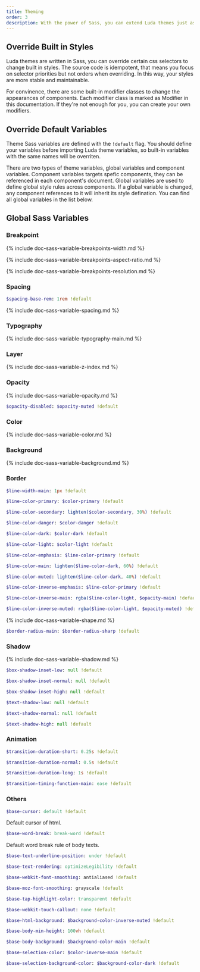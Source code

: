 ```yaml
---
title: Theming
order: 3
description: With the power of Sass, you can extend Luda themes just as you wish.
---
```


## Override Built in Styles

Luda themes are written in Sass,
you can override certain css selectors to change built in styles.
The source code is idempotent, that means you focus on selector priorities
but not orders when overriding.
In this way, your styles are more stable and maintainable.

For convinence, there are some built-in modifier classes
to change the appearances of components.
Each modifier class is marked as
<span class="badge-baseline bc-dark mr-tiny">Modifier</span> in this documentation.
If they're not enough for you, you can create your own modifiers.

## Override Default Variables

Theme Sass variables are defined with the `!default` flag.
You should define your variables before importing Luda theme variables,
so built-in variables with the same names will be overriten.

There are two types of theme variables, global variables and component variables.
Component variables targets spefic components,
they can be referenced in each component's document.
Global variables are used to define global style rules across components.
If a global variable is changed, any component references to it
will inherit its style defination.
You can find all global variables in the list below.

## Global Sass Variables

### Breakpoint

{% include doc-sass-variable-breakpoints-width.md %}

{% include doc-sass-variable-breakpoints-aspect-ratio.md %}

{% include doc-sass-variable-breakpoints-resolution.md %}

### Spacing

``` sass
$spacing-base-rem: 1rem !default
```

{% include doc-sass-variable-spacing.md %}

### Typography

{% include doc-sass-variable-typography-main.md %}

### Layer

{% include doc-sass-variable-z-index.md %}

### Opacity

{% include doc-sass-variable-opacity.md %}

``` sass
$opacity-disabled: $opacity-muted !default
```

### Color

{% include doc-sass-variable-color.md %}

### Background

{% include doc-sass-variable-background.md %}

### Border

``` sass
$line-width-main: 1px !default
```

``` sass
$line-color-primary: $color-primary !default
```

``` sass
$line-color-secondary: lighten($color-secondary, 30%) !default
```

``` sass
$line-color-danger: $color-danger !default
```

``` sass
$line-color-dark: $color-dark !default
```

``` sass
$line-color-light: $color-light !default
```

``` sass
$line-color-emphasis: $line-color-primary !default
```

``` sass
$line-color-main: lighten($line-color-dark, 60%) !default
```

``` sass
$line-color-muted: lighten($line-color-dark, 40%) !default
```

``` sass
$line-color-inverse-emphasis: $line-color-primary !default
```

``` sass
$line-color-inverse-main: rgba($line-color-light, $opacity-main) !default
```

``` sass
$line-color-inverse-muted: rgba($line-color-light, $opacity-muted) !default
```

{% include doc-sass-variable-shape.md %}

``` sass
$border-radius-main: $border-radius-sharp !default
```

### Shadow

{% include doc-sass-variable-shadow.md %}

``` sass
$box-shadow-inset-low: null !default
```

``` sass
$box-shadow-inset-normal: null !default
```

``` sass
$box-shadow-inset-high: null !default
```

``` sass
$text-shadow-low: null !default
```

``` sass
$text-shadow-normal: null !default
```

``` sass
$text-shadow-high: null !default
```

### Animation

``` sass
$transition-duration-short: 0.25s !default
```

``` sass
$transition-duration-normal: 0.5s !default
```

``` sass
$transition-duration-long: 1s !default
```

``` sass
$transition-timing-function-main: ease !default
```

### Others

``` sass
$base-cursor: default !default
```

Default cursor of html.

``` sass
$base-word-break: break-word !default
```

Default word break rule of body texts.

``` sass
$base-text-underline-position: under !default
```

``` sass
$base-text-rendering: optimizeLegibility !default
```

``` sass
$base-webkit-font-smoothing: antialiased !default
```

``` sass
$base-moz-font-smoothing: grayscale !default
```

``` sass
$base-tap-highlight-color: transparent !default
```

``` sass
$base-webkit-touch-callout: none !default
```

``` sass
$base-html-background: $background-color-inverse-muted !default
```

``` sass
$base-body-min-height: 100vh !default
```

``` sass
$base-body-background: $background-color-main !default
```

``` sass
$base-selection-color: $color-inverse-main !default
```

``` sass
$base-selection-background-color: $background-color-dark !default
```